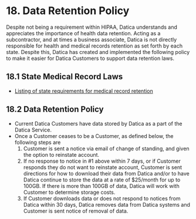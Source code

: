 # 18. Data Retention Policy

Despite not being a requirement within HIPAA, Datica understands and appreciates the importance of health data retention. Acting as a subcontractor, and at times a business associate, Datica is not directly responsible for health and medical records retention as set forth by each state. Despite this, Datica has created and implemented the following policy to make it easier for Datica Customers to support data retention laws.

## 18.1 State Medical Record Laws

* [Listing of state requirements for medical record retention](http://www.healthit.gov/sites/default/files/appa7-1.pdf)

## 18.2 Data Retention Policy

* Current Datica Customers have data stored by Datica as a part of the Datica Service.
* Once a Customer ceases to be a Customer, as defined below, the following steps are
  1. Customer is sent a notice via email of change of standing, and given the option to reinstate account.
  2. If no response to notice in #1 above within 7 days, or if Customer responds they do not want to reinstate account, Customer is sent directions for how to download their data from Datica and/or to have Datica continue to store the data at a rate of $25/month for up to 100GB. If there is more than 100GB of data, Datica will work with Customer to determine storage costs.
  3. If Customer downloads data or does not respond to notices from Datica within 30 days, Datica removes data from Datica systems and Customer is sent notice of removal of data.
